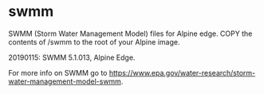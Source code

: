 # swmm
SWMM (Storm Water Management Model) files for Alpine edge. COPY the contents of /swmm to the root of your Alpine image.

20190115: SWMM 5.1.013, Alpine Edge.

For more info on SWMM go to https://www.epa.gov/water-research/storm-water-management-model-swmm.
